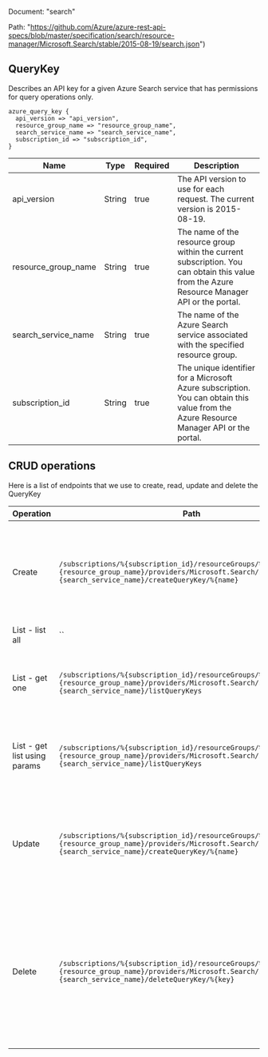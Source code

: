 Document: "search"


Path: "https://github.com/Azure/azure-rest-api-specs/blob/master/specification/search/resource-manager/Microsoft.Search/stable/2015-08-19/search.json")

## QueryKey

Describes an API key for a given Azure Search service that has permissions for query operations only.

```puppet
azure_query_key {
  api_version => "api_version",
  resource_group_name => "resource_group_name",
  search_service_name => "search_service_name",
  subscription_id => "subscription_id",
}
```

| Name        | Type           | Required       | Description       |
| ------------- | ------------- | ------------- | ------------- |
|api_version | String | true | The API version to use for each request. The current version is 2015-08-19. |
|resource_group_name | String | true | The name of the resource group within the current subscription. You can obtain this value from the Azure Resource Manager API or the portal. |
|search_service_name | String | true | The name of the Azure Search service associated with the specified resource group. |
|subscription_id | String | true | The unique identifier for a Microsoft Azure subscription. You can obtain this value from the Azure Resource Manager API or the portal. |



## CRUD operations

Here is a list of endpoints that we use to create, read, update and delete the QueryKey

| Operation | Path | Verb | Description | OperationID |
| ------------- | ------------- | ------------- | ------------- | ------------- |
|Create|`/subscriptions/%{subscription_id}/resourceGroups/%{resource_group_name}/providers/Microsoft.Search/searchServices/%{search_service_name}/createQueryKey/%{name}`|Post|Generates a new query key for the specified Search service. You can create up to 50 query keys per service.|QueryKeys_Create|
|List - list all|``||||
|List - get one|`/subscriptions/%{subscription_id}/resourceGroups/%{resource_group_name}/providers/Microsoft.Search/searchServices/%{search_service_name}/listQueryKeys`|Get|Returns the list of query API keys for the given Azure Search service.|QueryKeys_ListBySearchService|
|List - get list using params|`/subscriptions/%{subscription_id}/resourceGroups/%{resource_group_name}/providers/Microsoft.Search/searchServices/%{search_service_name}/listQueryKeys`|Get|Returns the list of query API keys for the given Azure Search service.|QueryKeys_ListBySearchService|
|Update|`/subscriptions/%{subscription_id}/resourceGroups/%{resource_group_name}/providers/Microsoft.Search/searchServices/%{search_service_name}/createQueryKey/%{name}`|Post|Generates a new query key for the specified Search service. You can create up to 50 query keys per service.|QueryKeys_Create|
|Delete|`/subscriptions/%{subscription_id}/resourceGroups/%{resource_group_name}/providers/Microsoft.Search/searchServices/%{search_service_name}/deleteQueryKey/%{key}`|Delete|Deletes the specified query key. Unlike admin keys, query keys are not regenerated. The process for regenerating a query key is to delete and then recreate it.|QueryKeys_Delete|
